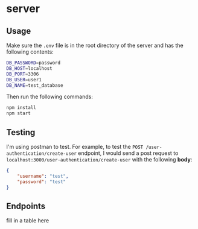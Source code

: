 # server

## Usage

Make sure the `.env` file is in the root directory of the server and has the following contents:

```bash
DB_PASSWORD=password
DB_HOST=localhost
DB_PORT=3306
DB_USER=user1
DB_NAME=test_database
```

Then run the following commands:

```bash
npm install
npm start
```

## Testing

I'm using postman to test. For example, to test the `POST /user-authentication/create-user` endpoint, I would send a post request to `localhost:3000/user-authentication/create-user` with the following **body**:

```json
{
    "username": "test",
    "password": "test"
}
```

## Endpoints

fill in a table here